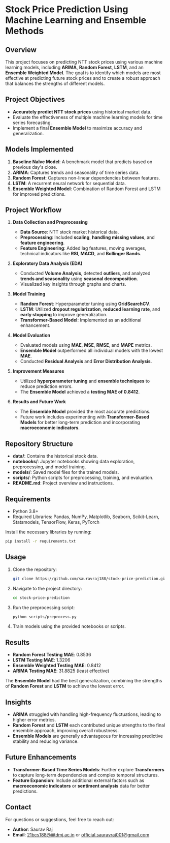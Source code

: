 # Stock Price Prediction Using Machine Learning and Ensemble Methods

## Overview
This project focuses on predicting NTT stock prices using various machine learning models, including **ARIMA**, **Random Forest**, **LSTM**, and an **Ensemble Weighted Model**. The goal is to identify which models are most effective at predicting future stock prices and to create a robust approach that balances the strengths of different models.

## Project Objectives
- **Accurately predict NTT stock prices** using historical market data.
- Evaluate the effectiveness of multiple machine learning models for time series forecasting.
- Implement a final **Ensemble Model** to maximize accuracy and generalization.

## Models Implemented
1. **Baseline Naïve Model**: A benchmark model that predicts based on previous day's close.
2. **ARIMA**: Captures trends and seasonality of time series data.
3. **Random Forest**: Captures non-linear dependencies between features.
4. **LSTM**: A recurrent neural network for sequential data.
5. **Ensemble Weighted Model**: Combination of Random Forest and LSTM for improved predictions.

## Project Workflow
1. **Data Collection and Preprocessing**
   - **Data Source**: NTT stock market historical data.
   - **Preprocessing**: Included **scaling**, **handling missing values**, and **feature engineering**.
   - **Feature Engineering**: Added lag features, moving averages, technical indicators like **RSI**, **MACD**, and **Bollinger Bands**.

2. **Exploratory Data Analysis (EDA)**
   - Conducted **Volume Analysis**, detected **outliers**, and analyzed **trends and seasonality** using **seasonal decomposition**.
   - Visualized key insights through graphs and charts.

3. **Model Training**
   - **Random Forest**: Hyperparameter tuning using **GridSearchCV**.
   - **LSTM**: Utilized **dropout regularization**, **reduced learning rate**, and **early stopping** to improve generalization.
   - **Transformer-Based Model**: Implemented as an additional enhancement.

4. **Model Evaluation**
   - Evaluated models using **MAE**, **MSE**, **RMSE**, and **MAPE** metrics.
   - **Ensemble Model** outperformed all individual models with the lowest **MAE**.
   - Conducted **Residual Analysis** and **Error Distribution Analysis**.

5. **Improvement Measures**
   - Utilized **hyperparameter tuning** and **ensemble techniques** to reduce prediction errors.
   - The **Ensemble Model** achieved a **testing MAE of 0.8412**.

6. **Results and Future Work**
   - The **Ensemble Model** provided the most accurate predictions.
   - Future work includes experimenting with **Transformer-Based Models** for better long-term prediction and incorporating **macroeconomic indicators**.

## Repository Structure
- **data/**: Contains the historical stock data.
- **notebooks/**: Jupyter notebooks showing data exploration, preprocessing, and model training.
- **models/**: Saved model files for the trained models.
- **scripts/**: Python scripts for preprocessing, training, and evaluation.
- **README.md**: Project overview and instructions.

## Requirements
- Python 3.8+
- Required Libraries: Pandas, NumPy, Matplotlib, Seaborn, Scikit-Learn, Statsmodels, TensorFlow, Keras, PyTorch

Install the necessary libraries by running:
```bash
pip install -r requirements.txt
```

## Usage
1. Clone the repository:
   ```bash
   git clone https://github.com/sauravraj188/stock-price-prediction.git
   ```
2. Navigate to the project directory:
   ```bash
   cd stock-price-prediction
   ```
3. Run the preprocessing script:
   ```bash
   python scripts/preprocess.py
   ```
4. Train models using the provided notebooks or scripts.

## Results
- **Random Forest Testing MAE**: 0.8536
- **LSTM Testing MAE**: 1.3206
- **Ensemble Weighted Testing MAE**: 0.8412
- **ARIMA Testing MAE**: 31.8825 (least effective)

The **Ensemble Model** had the best generalization, combining the strengths of **Random Forest** and **LSTM** to achieve the lowest error.

## Insights
- **ARIMA** struggled with handling high-frequency fluctuations, leading to higher error metrics.
- **Random Forest** and **LSTM** each contributed unique strengths to the final ensemble approach, improving overall robustness.
- **Ensemble Models** are generally advantageous for increasing predictive stability and reducing variance.

## Future Enhancements
- **Transformer-Based Time Series Models**: Further explore **Transformers** to capture long-term dependencies and complex temporal structures.
- **Feature Expansion**: Include additional external factors such as **macroeconomic indicators** or **sentiment analysis** data for better predictions.



## Contact
For questions or suggestions, feel free to reach out:
- **Author**: Saurav Raj
- **Email**: 21bcs188@iiitdmj.ac.in or official.sauravraj001@gmail.com

